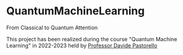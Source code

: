 # QuantumMachineLearning
From Classical to Quantum Attention

This project has been realized during the course "Quantum Machine Learning" in 2022-2023 held by [Professor Davide Pastorello](https://sites.google.com/a/unitn.it/pastorello/home)

